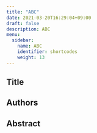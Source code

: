 ```yaml
---
title: "ABC"
date: 2021-03-20T16:29:04+09:00
draft: false
description: ABC
menu:
  sidebar:
    name: ABC
    identifier: shortcodes
    weight: 13
---
```


## Title

## Authors

## Abstract
